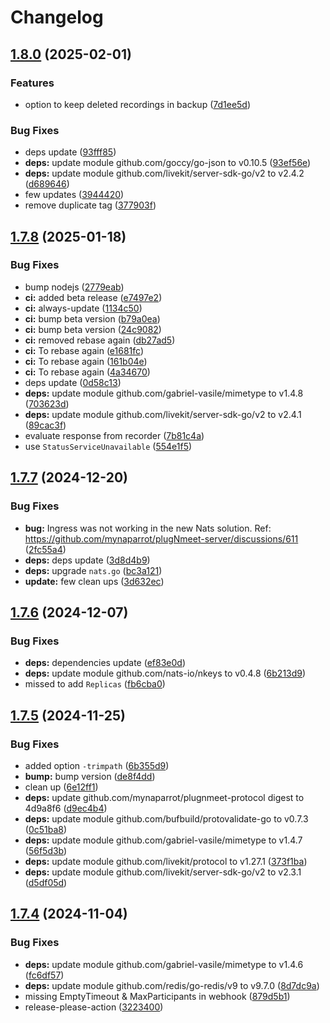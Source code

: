 # Changelog

## [1.8.0](https://github.com/mynaparrot/plugNmeet-server/compare/v1.7.8...v1.8.0) (2025-02-01)


### Features

* option to keep deleted recordings in backup ([7d1ee5d](https://github.com/mynaparrot/plugNmeet-server/commit/7d1ee5db73d3689d7137233ba0dbe48294eb82a6))


### Bug Fixes

* deps update ([93fff85](https://github.com/mynaparrot/plugNmeet-server/commit/93fff85fe110fc79da5a602c51d2f91c8031e321))
* **deps:** update module github.com/goccy/go-json to v0.10.5 ([93ef56e](https://github.com/mynaparrot/plugNmeet-server/commit/93ef56eeeb28292a1d0409684bc71a624bd414aa))
* **deps:** update module github.com/livekit/server-sdk-go/v2 to v2.4.2 ([d689646](https://github.com/mynaparrot/plugNmeet-server/commit/d6896460b5184218044ba81fd4dfc7f6b9405235))
* few updates ([3944420](https://github.com/mynaparrot/plugNmeet-server/commit/394442074371516ac16ccef00a4ad70aa6d08d72))
* remove duplicate tag ([377903f](https://github.com/mynaparrot/plugNmeet-server/commit/377903f6347033da290c381c12540021259d201c))

## [1.7.8](https://github.com/mynaparrot/plugNmeet-server/compare/v1.7.7...v1.7.8) (2025-01-18)


### Bug Fixes

* bump nodejs ([2779eab](https://github.com/mynaparrot/plugNmeet-server/commit/2779eab3538a008d693e9a577b07aa78c5640a0e))
* **ci:** added beta release ([e7497e2](https://github.com/mynaparrot/plugNmeet-server/commit/e7497e2a84f3768007ecb1a787feea0ee87b883c))
* **ci:** always-update ([1134c50](https://github.com/mynaparrot/plugNmeet-server/commit/1134c50f91c84c7fc9eabf5e82f9b50ffdc01472))
* **ci:** bump beta version ([b79a0ea](https://github.com/mynaparrot/plugNmeet-server/commit/b79a0eadd93a0e06070f12dc087c4f18ec49247a))
* **ci:** bump beta version ([24c9082](https://github.com/mynaparrot/plugNmeet-server/commit/24c90821b4e9309ec6666ddcc19caf0f6069168d))
* **ci:** removed rebase again ([db27ad5](https://github.com/mynaparrot/plugNmeet-server/commit/db27ad54d16a4b39c9b5347ee2f06a8164a95266))
* **ci:** To rebase again ([e1681fc](https://github.com/mynaparrot/plugNmeet-server/commit/e1681fc79aede64a5a9cc297d7a4505461767eb8))
* **ci:** To rebase again ([161b04e](https://github.com/mynaparrot/plugNmeet-server/commit/161b04ed775d25a873617c229a0a8bfb23989672))
* **ci:** To rebase again ([4a34670](https://github.com/mynaparrot/plugNmeet-server/commit/4a3467056d97d57245219b0f7cb6d406c3a1fd92))
* deps update ([0d58c13](https://github.com/mynaparrot/plugNmeet-server/commit/0d58c1323a618e4fe6c2bdcb2fd853409851e3a5))
* **deps:** update module github.com/gabriel-vasile/mimetype to v1.4.8 ([703623d](https://github.com/mynaparrot/plugNmeet-server/commit/703623d55bbcd8a2b9c613dbe07446670e3f2ccb))
* **deps:** update module github.com/livekit/server-sdk-go/v2 to v2.4.1 ([89cac3f](https://github.com/mynaparrot/plugNmeet-server/commit/89cac3f4eed56abf6a60ac3ef51df88b62503738))
* evaluate response from recorder ([7b81c4a](https://github.com/mynaparrot/plugNmeet-server/commit/7b81c4a6bba042d2887fbdd1a872349a46850527))
* use `StatusServiceUnavailable` ([554e1f5](https://github.com/mynaparrot/plugNmeet-server/commit/554e1f5e8167ccf2bb91b796f5ffc2369f598908))

## [1.7.7](https://github.com/mynaparrot/plugNmeet-server/compare/v1.7.6...v1.7.7) (2024-12-20)


### Bug Fixes

* **bug:** Ingress was not working in the new Nats solution. Ref: https://github.com/mynaparrot/plugNmeet-server/discussions/611 ([2fc55a4](https://github.com/mynaparrot/plugNmeet-server/commit/2fc55a4e5c02787962a4e77804cfb83b38c7d975))
* **deps:** deps update ([3d8d4b9](https://github.com/mynaparrot/plugNmeet-server/commit/3d8d4b933cdb6fd8a992ddc672d22c83795a2be6))
* **deps:** upgrade `nats.go` ([bc3a121](https://github.com/mynaparrot/plugNmeet-server/commit/bc3a121a67920d5c082d6d6f6c4d2f570258f9bb))
* **update:** few clean ups ([3d632ec](https://github.com/mynaparrot/plugNmeet-server/commit/3d632ecd5f4394d5759b2ab8c89facf3ffeb5142))

## [1.7.6](https://github.com/mynaparrot/plugNmeet-server/compare/v1.7.5...v1.7.6) (2024-12-07)


### Bug Fixes

* **deps:** dependencies update ([ef83e0d](https://github.com/mynaparrot/plugNmeet-server/commit/ef83e0daaecb76dc884f53c4c5187d65619d3968))
* **deps:** update module github.com/nats-io/nkeys to v0.4.8 ([6b213d9](https://github.com/mynaparrot/plugNmeet-server/commit/6b213d95a7abacff4092e25fd3a9e4f8f2a3377e))
* missed to add `Replicas` ([fb6cba0](https://github.com/mynaparrot/plugNmeet-server/commit/fb6cba0c453c61797578662b56c2254263a52f5e))

## [1.7.5](https://github.com/mynaparrot/plugNmeet-server/compare/v1.7.4...v1.7.5) (2024-11-25)


### Bug Fixes

* added option `-trimpath` ([6b355d9](https://github.com/mynaparrot/plugNmeet-server/commit/6b355d9a89c668e400fefbcfea4dcfae54e14bee))
* **bump:** bump version ([de8f4dd](https://github.com/mynaparrot/plugNmeet-server/commit/de8f4dd1f0dd5086684738c7d762360cfccd28d8))
* clean up ([6e12ff1](https://github.com/mynaparrot/plugNmeet-server/commit/6e12ff16e7e5dea4e2c41c64dee5e1e8cdb13053))
* **deps:** update github.com/mynaparrot/plugnmeet-protocol digest to 4d9a8f6 ([d9ec4b4](https://github.com/mynaparrot/plugNmeet-server/commit/d9ec4b43c9abebe5ee05a59ffc9e01b417090691))
* **deps:** update module github.com/bufbuild/protovalidate-go to v0.7.3 ([0c51ba8](https://github.com/mynaparrot/plugNmeet-server/commit/0c51ba89ad3037b71bf5a3f7ae83272811c0a78e))
* **deps:** update module github.com/gabriel-vasile/mimetype to v1.4.7 ([56f5d3b](https://github.com/mynaparrot/plugNmeet-server/commit/56f5d3becfacba5c535cf45615c2fdeaf898274d))
* **deps:** update module github.com/livekit/protocol to v1.27.1 ([373f1ba](https://github.com/mynaparrot/plugNmeet-server/commit/373f1ba67264263816b1fb0a912f935d44781e5e))
* **deps:** update module github.com/livekit/server-sdk-go/v2 to v2.3.1 ([d5df05d](https://github.com/mynaparrot/plugNmeet-server/commit/d5df05db06f3f9644971bf8d75b90bf956fd6dd6))

## [1.7.4](https://github.com/mynaparrot/plugNmeet-server/compare/v1.7.3...v1.7.4) (2024-11-04)


### Bug Fixes

* **deps:** update module github.com/gabriel-vasile/mimetype to v1.4.6 ([fc6df57](https://github.com/mynaparrot/plugNmeet-server/commit/fc6df57253b8ff035cc87e3d76d651e2391a9419))
* **deps:** update module github.com/redis/go-redis/v9 to v9.7.0 ([8d7dc9a](https://github.com/mynaparrot/plugNmeet-server/commit/8d7dc9ad888af695cdcab2562e881d76b73b0a15))
* missing EmptyTimeout & MaxParticipants in webhook ([879d5b1](https://github.com/mynaparrot/plugNmeet-server/commit/879d5b1591553fc3c43f9f11b5ac3a8ad2d618d2))
* release-please-action ([3223400](https://github.com/mynaparrot/plugNmeet-server/commit/3223400ec426f66fd8bbf2628877e6801105be37))
